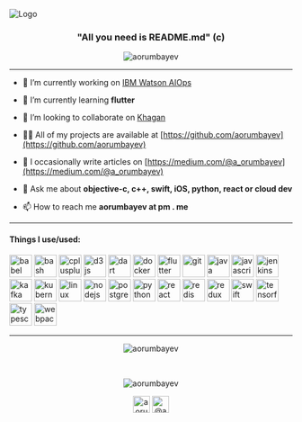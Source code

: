 ![Logo](https://user-images.githubusercontent.com/7698600/89585035-6fe36680-d83d-11ea-9c35-c29610ee3fcc.png)

<h3 align="center">"All you need is README.md" (c)</h3>

<p align="center"> <img src="https://komarev.com/ghpvc/?username=aorumbayev" alt="aorumbayev" /> </p>

---

- 🔭 I’m currently working on [IBM Watson AIOps](https://www.ibm.com/products/watson-aiops)

- 🌱 I’m currently learning **flutter**

- 👯 I’m looking to collaborate on [Khagan](https://github.com/aorumbayev/khagan)

- 👨‍💻 All of my projects are available at [https://github.com/aorumbayev](https://github.com/aorumbayev)

- 📝 I occasionally write articles on [https://medium.com/@a_orumbayev](https://medium.com/@a_orumbayev)

- 💬 Ask me about **objective-c, c++, swift, iOS, python, react or cloud dev**

- 📫 How to reach me **aorumbayev at pm . me**

---

#### Things I use/used:

<p align="left"><img src="https://www.vectorlogo.zone/logos/babeljs/babeljs-icon.svg" alt="babel" width="40" height="40"/> <img src="https://www.vectorlogo.zone/logos/gnu_bash/gnu_bash-icon.svg" alt="bash" width="40" height="40"/> <img src="https://devicons.github.io/devicon/devicon.git/icons/cplusplus/cplusplus-original.svg" alt="cplusplus" width="40" height="40"/> <img src="https://devicons.github.io/devicon/devicon.git/icons/d3js/d3js-original.svg" alt="d3js" width="40" height="40"/> <img src="https://www.vectorlogo.zone/logos/dartlang/dartlang-icon.svg" alt="dart" width="40" height="40"/> <img src="https://devicons.github.io/devicon/devicon.git/icons/docker/docker-original-wordmark.svg" alt="docker" width="40" height="40"/> <img src="https://www.vectorlogo.zone/logos/flutterio/flutterio-icon.svg" alt="flutter" width="40" height="40"/> <img src="https://www.vectorlogo.zone/logos/git-scm/git-scm-icon.svg" alt="git" width="40" height="40"/> <img src="https://devicons.github.io/devicon/devicon.git/icons/java/java-original-wordmark.svg" alt="java" width="40" height="40"/> <img src="https://devicons.github.io/devicon/devicon.git/icons/javascript/javascript-original.svg" alt="javascript" width="40" height="40"/> <img src="https://www.vectorlogo.zone/logos/jenkins/jenkins-icon.svg" alt="jenkins" width="40" height="40"/> <img src="https://www.vectorlogo.zone/logos/apache_kafka/apache_kafka-icon.svg" alt="kafka" width="40" height="40"/> <img src="https://www.vectorlogo.zone/logos/kubernetes/kubernetes-icon.svg" alt="kubernetes" width="40" height="40"/> <img src="https://devicons.github.io/devicon/devicon.git/icons/linux/linux-original.svg" alt="linux" width="40" height="40"/> <img src="https://devicons.github.io/devicon/devicon.git/icons/nodejs/nodejs-original-wordmark.svg" alt="nodejs" width="40" height="40"/> <img src="https://devicons.github.io/devicon/devicon.git/icons/postgresql/postgresql-original-wordmark.svg" alt="postgresql" width="40" height="40"/> <img src="https://devicons.github.io/devicon/devicon.git/icons/python/python-original.svg" alt="python" width="40" height="40"/> <img src="https://devicons.github.io/devicon/devicon.git/icons/react/react-original-wordmark.svg" alt="react" width="40" height="40"/> <img src="https://devicons.github.io/devicon/devicon.git/icons/redis/redis-original-wordmark.svg" alt="redis" width="40" height="40"/> <img src="https://devicons.github.io/devicon/devicon.git/icons/redux/redux-original.svg" alt="redux" width="40" height="40"/> <img src="https://devicons.github.io/devicon/devicon.git/icons/swift/swift-original-wordmark.svg" alt="swift" width="40" height="40"/> <img src="https://www.vectorlogo.zone/logos/tensorflow/tensorflow-icon.svg" alt="tensorflow" width="40" height="40"/> <img src="https://devicons.github.io/devicon/devicon.git/icons/typescript/typescript-original.svg" alt="typescript" width="40" height="40"/>
<img src="https://devicons.github.io/devicon/devicon.git/icons/webpack/webpack-original.svg" alt="webpack" width="40" height="40"/></p>

---

<p align="center">
<img align="center" src="https://github-readme-stats.vercel.app/api/top-langs/?username=aorumbayev&layout=compact&hide=html" alt="aorumbayev" />
</p>

<br/>

<p align="center">
<img align="center" src="https://github-readme-stats.vercel.app/api?username=aorumbayev&show_icons=true" alt="aorumbayev" />
</p>

<p align="center">
<a href="https://linkedin.com/in/aorumbayev" target="blank"><img align="center" src="https://cdn.jsdelivr.net/npm/simple-icons@3.0.1/icons/linkedin.svg" alt="aorumbayev" height="30" width="30" /></a>
<a href="https://medium.com/@a_orumbayev" target="blank"><img align="center" src="https://cdn.jsdelivr.net/npm/simple-icons@3.0.1/icons/medium.svg" alt="@a_orumbayev" height="30" width="30" /></a>
</p>
